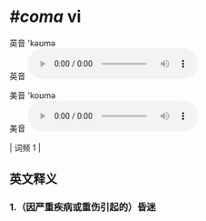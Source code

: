# ***\#coma*** vi
英音 'kəʊmə  
英音
<audio src="./media/coma1.aac" controls="controls"></audio>

美音 'koʊmə  
美音
<audio src="./media/coma2.aac" controls="controls"></audio>



| 词频 1 |  

英文释义
---
### 1.**（因严重疾病或重伤引起的）昏迷**  



